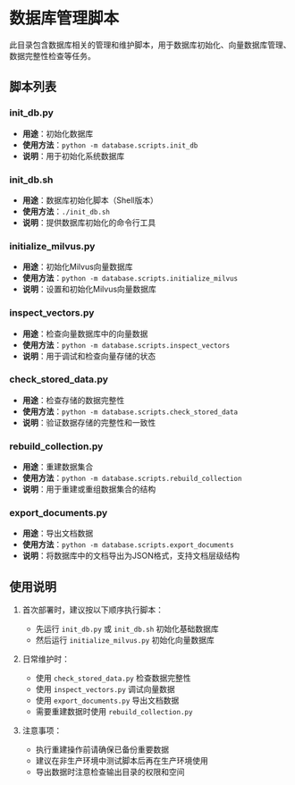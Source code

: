 # 数据库管理脚本

此目录包含数据库相关的管理和维护脚本，用于数据库初始化、向量数据库管理、数据完整性检查等任务。

## 脚本列表

### init_db.py
- **用途**：初始化数据库
- **使用方法**：`python -m database.scripts.init_db`
- **说明**：用于初始化系统数据库

### init_db.sh
- **用途**：数据库初始化脚本（Shell版本）
- **使用方法**：`./init_db.sh`
- **说明**：提供数据库初始化的命令行工具

### initialize_milvus.py
- **用途**：初始化Milvus向量数据库
- **使用方法**：`python -m database.scripts.initialize_milvus`
- **说明**：设置和初始化Milvus向量数据库

### inspect_vectors.py
- **用途**：检查向量数据库中的向量数据
- **使用方法**：`python -m database.scripts.inspect_vectors`
- **说明**：用于调试和检查向量存储的状态

### check_stored_data.py
- **用途**：检查存储的数据完整性
- **使用方法**：`python -m database.scripts.check_stored_data`
- **说明**：验证数据存储的完整性和一致性

### rebuild_collection.py
- **用途**：重建数据集合
- **使用方法**：`python -m database.scripts.rebuild_collection`
- **说明**：用于重建或重组数据集合的结构

### export_documents.py
- **用途**：导出文档数据
- **使用方法**：`python -m database.scripts.export_documents`
- **说明**：将数据库中的文档导出为JSON格式，支持文档层级结构

## 使用说明

1. 首次部署时，建议按以下顺序执行脚本：
   - 先运行 `init_db.py` 或 `init_db.sh` 初始化基础数据库
   - 然后运行 `initialize_milvus.py` 初始化向量数据库

2. 日常维护时：
   - 使用 `check_stored_data.py` 检查数据完整性
   - 使用 `inspect_vectors.py` 调试向量数据
   - 使用 `export_documents.py` 导出文档数据
   - 需要重建数据时使用 `rebuild_collection.py`

3. 注意事项：
   - 执行重建操作前请确保已备份重要数据
   - 建议在非生产环境中测试脚本后再在生产环境使用
   - 导出数据时注意检查输出目录的权限和空间 